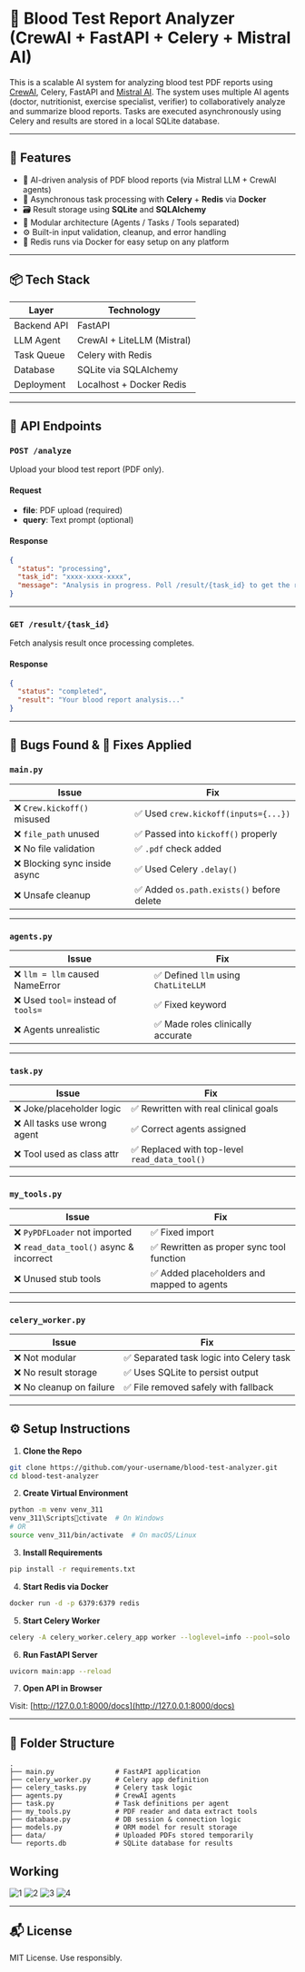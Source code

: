 # 🧪 Blood Test Report Analyzer (CrewAI + FastAPI + Celery + Mistral AI)

This is a scalable AI system for analyzing blood test PDF reports using [CrewAI](https://github.com/joaomdmoura/crewai), Celery, FastAPI and [Mistral AI](https://docs.mistral.ai/). The system uses multiple AI agents (doctor, nutritionist, exercise specialist, verifier) to collaboratively analyze and summarize blood reports. Tasks are executed asynchronously using Celery and results are stored in a local SQLite database.

---

## 🚀 Features

- 🧠 AI-driven analysis of PDF blood reports (via Mistral LLM + CrewAI agents)
- 🔄 Asynchronous task processing with **Celery** + **Redis** via **Docker**
- 🗃️ Result storage using **SQLite** and **SQLAlchemy**
- 📁 Modular architecture (Agents / Tasks / Tools separated)
- ⚙️ Built-in input validation, cleanup, and error handling
- 🐳 Redis runs via Docker for easy setup on any platform

---

## 📦 Tech Stack

| Layer       | Technology                    |
|------------ |-------------------------------|
| Backend API | FastAPI                        |
| LLM Agent   | CrewAI + LiteLLM (Mistral)     |
| Task Queue  | Celery with Redis              |
| Database    | SQLite via SQLAlchemy          |
| Deployment  | Localhost + Docker Redis       |

---

## 📸 API Endpoints

### `POST /analyze`

Upload your blood test report (PDF only).

#### Request

- **file**: PDF upload (required)
- **query**: Text prompt (optional)

#### Response

```json
{
  "status": "processing",
  "task_id": "xxxx-xxxx-xxxx",
  "message": "Analysis in progress. Poll /result/{task_id} to get the report."
}
```

---

### `GET /result/{task_id}`

Fetch analysis result once processing completes.

#### Response

```json
{
  "status": "completed",
  "result": "Your blood report analysis..."
}
```

---

## 🐛 Bugs Found & 🔧 Fixes Applied

### `main.py`

| Issue                         | Fix                                      |
|------------------------------|------------------------------------------|
| ❌ `Crew.kickoff()` misused   | ✅ Used `crew.kickoff(inputs={...})`     |
| ❌ `file_path` unused         | ✅ Passed into `kickoff()` properly      |
| ❌ No file validation         | ✅ `.pdf` check added                    |
| ❌ Blocking sync inside async | ✅ Used Celery `.delay()`                |
| ❌ Unsafe cleanup             | ✅ Added `os.path.exists()` before delete|

---

### `agents.py`

| Issue                             | Fix                                  |
|----------------------------------|--------------------------------------|
| ❌ `llm = llm` caused NameError   | ✅ Defined `llm` using `ChatLiteLLM` |
| ❌ Used `tool=` instead of `tools=` | ✅ Fixed keyword                    |
| ❌ Agents unrealistic              | ✅ Made roles clinically accurate    |

---

### `task.py`

| Issue                      | Fix                                           |
|---------------------------|-----------------------------------------------|
| ❌ Joke/placeholder logic  | ✅ Rewritten with real clinical goals         |
| ❌ All tasks use wrong agent | ✅ Correct agents assigned                  |
| ❌ Tool used as class attr | ✅ Replaced with top-level `read_data_tool()`|

---

### `my_tools.py`

| Issue                                   | Fix                                      |
|----------------------------------------|------------------------------------------|
| ❌ `PyPDFLoader` not imported           | ✅ Fixed import                           |
| ❌ `read_data_tool()` async & incorrect | ✅ Rewritten as proper sync tool function|
| ❌ Unused stub tools                    | ✅ Added placeholders and mapped to agents|

---

### `celery_worker.py`

| Issue                    | Fix                                       |
|--------------------------|-------------------------------------------|
| ❌ Not modular            | ✅ Separated task logic into Celery task  |
| ❌ No result storage      | ✅ Uses SQLite to persist output          |
| ❌ No cleanup on failure  | ✅ File removed safely with fallback      |

---

## ⚙️ Setup Instructions

1. **Clone the Repo**

```bash
git clone https://github.com/your-username/blood-test-analyzer.git
cd blood-test-analyzer
```

2. **Create Virtual Environment**

```bash
python -m venv venv_311
venv_311\Scriptsctivate  # On Windows
# OR
source venv_311/bin/activate  # On macOS/Linux
```

3. **Install Requirements**

```bash
pip install -r requirements.txt
```

4. **Start Redis via Docker**

```bash
docker run -d -p 6379:6379 redis
```

5. **Start Celery Worker**

```bash
celery -A celery_worker.celery_app worker --loglevel=info --pool=solo
```

6. **Run FastAPI Server**

```bash
uvicorn main:app --reload
```

7. **Open API in Browser**

Visit: [http://127.0.0.1:8000/docs](http://127.0.0.1:8000/docs)

---

## 📁 Folder Structure

```
.
├── main.py               # FastAPI application
├── celery_worker.py      # Celery app definition
├── celery_tasks.py       # Celery task logic
├── agents.py             # CrewAI agents
├── task.py               # Task definitions per agent
├── my_tools.py           # PDF reader and data extract tools
├── database.py           # DB session & connection logic
├── models.py             # ORM model for result storage
├── data/                 # Uploaded PDFs stored temporarily
└── reports.db            # SQLite database for results
```
## Working
![1](https://github.com/user-attachments/assets/464bd7f3-a15b-4ca7-8142-a07ecccefb63)
![2](https://github.com/user-attachments/assets/025ce58c-4859-4f5c-94dc-a9999aaf9954)
![3](https://github.com/user-attachments/assets/af82f90c-5c72-42f8-a675-0acc8ab69042)
![4](https://github.com/user-attachments/assets/f120e820-0418-42fc-b5e9-3f3e12d6a2f6)

---

## 📬 License

MIT License. Use responsibly.
